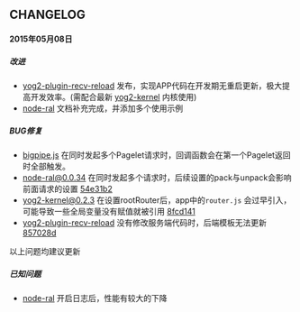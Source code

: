 ## CHANGELOG

#### 2015年05月08日

##### 改进

- [yog2-plugin-recv-reload](https://github.com/hefangshi/yog2-plugin-recv-reload) 发布，实现APP代码在开发期无重启更新，极大提高开发效率。(需配合最新 [yog2-kernel](https://github.com/fex-team/yog2-kernel) 内核使用)
- [node-ral](https://github.com/fex-team/node-ral) 文档补充完成，并添加多个使用示例

##### BUG修复

- [bigpipe.js](https://github.com/fex-team/yog2-app-template/blob/master/client/static/js/bigpipe.js) 在同时发起多个Pagelet请求时，回调函数会在第一个Pagelet返回时全部触发。
- [node-ral@0.0.34](https://github.com/fex-team/node-ral) 在同时发起多个请求时，后续设置的pack与unpack会影响前面请求的设置 [54e31b2](https://github.com/fex-team/node-ral/commit/54e31b244eb124e9834f3b49f6492dc0d6888e7f)
- [yog2-kernel@0.2.3](https://github.com/fex-team/yog2-kernel) 在设置rootRouter后，app中的`router.js` 会过早引入，可能导致一些全局变量没有赋值就被引用 [8fcd141](https://github.com/fex-team/yog2-kernel/commit/8fcd141c997a7d0a771cdaf271da8289b5380532)
- [yog2-plugin-recv-reload](https://github.com/hefangshi/yog2-plugin-recv-reload)  没有修改服务端代码时，后端模板无法更新 [857028d](https://github.com/hefangshi/yog2-plugin-recv-reload/commit/857028d902c9a1235440024d93ee827e221a5b7b)

以上问题均建议更新

##### 已知问题

- [node-ral](https://github.com/fex-team/node-ral) 开启日志后，性能有较大的下降
